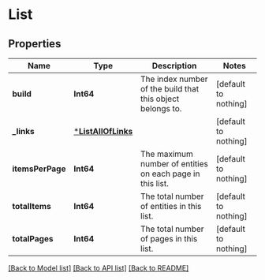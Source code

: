 # List


## Properties
Name | Type | Description | Notes
------------ | ------------- | ------------- | -------------
**build** | **Int64** | The index number of the build that this object belongs to. | [default to nothing]
**_links** | [***ListAllOfLinks**](ListAllOfLinks.md) |  | [default to nothing]
**itemsPerPage** | **Int64** | The maximum number of entities on each page in this list. | [default to nothing]
**totalItems** | **Int64** | The total number of entities in this list. | [default to nothing]
**totalPages** | **Int64** | The total number of pages in this list. | [default to nothing]


[[Back to Model list]](../README.md#models) [[Back to API list]](../README.md#api-endpoints) [[Back to README]](../README.md)


